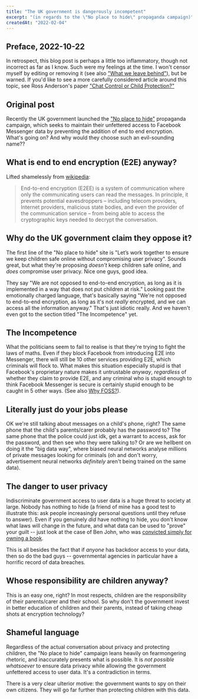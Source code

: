 ```yaml
---
title: "The UK government is dangerously incompetent"
excerpt: "(in regards to the \"No place to hide\" propaganda campaign)"
createdAt: "2022-02-04"
---
```


## Preface, 2022-10-22

In retrospect, this blog post is perhaps a little too inflammatory, though not
incorrect as far as I know. Such were my feelings at the time. I won't censor
myself by editing or removing it (see also ["What we leave
behind"](/blog/what-we-leave-behind)), but be warned. If you'd like to see a
more carefully considered article around this topic, see Ross Anderson's paper
["Chat Control or Child Protection?"](https://arxiv.org/abs/2210.08958)

## Original post

Recently the UK government launched the ["No place to
hide"](https://www.noplacetohide.org.uk) propaganda campaign, which seeks to
maintain their unfettered access to Facebook Messenger data by preventing the
addition of end to end encryption. What's going on? And why would they choose
such an evil-sounding name??

## What is end to end encryption (E2E) anyway?

Lifted shamelessly from
[wikipedia](https://en.wikipedia.org/wiki/End-to-end_encryption):

> End-to-end encryption (E2EE) is a system of communication where only the
> communicating users can read the messages. In principle, it prevents potential
> eavesdroppers – including telecom providers, Internet providers, malicious
> state bodies, and even the provider of the communication service – from being
> able to access the cryptographic keys needed to decrypt the conversation.

## Why do the UK government claim they oppose it?

The first line of the "No place to hide" site is "Let’s work together to ensure
we keep children safe online without compromising user privacy". Sounds great,
but what they're proposing *doesn't* keep children safe online, and *does*
compromise user privacy. Nice one guys, good idea.

They say "We are not opposed to end-to-end encryption, as long as it is
implemented in a way that does not put children at risk." Looking past the
emotionally charged language, that's basically saying "We're not opposed to
end-to-end encryption, as long as it's not *really* encrypted, and we can
access all the information anyway." That's just idiotic really. And we haven't
even got to the section titled "The Incompetence" yet.

## The Incompetence

What the politicians seem to fail to realise is that they're trying to fight
the laws of maths. Even if they block Facebook from introducing E2E into
Messenger, there will still be 10 other services providing E2E, which criminals
will flock to. What makes this situation especially stupid is that Facebook's
proprietary nature makes it untrustable *anyway*, *regardless* of whether they
claim to provide E2E, and any criminal who is stupid enough to think Facebook
Messenger is secure is certainly stupid enough to be caught in 5 other ways.
(See also [Why FOSS?](/blog/0000-why-foss)).

## Literally just do your jobs please

OK we're still talking about messages on a child's phone, right? The same phone
that the child's parents/carer probably has the password to? The same phone
that the police could just idk, get a warrant to access, ask for the password,
and then see who they were talking to? Or are we hellbent on doing it the "big
data way", where biased neural networks analyse millions of private messages
looking for criminals (oh and don't worry, advertisement neural networks
*definitely* aren't being trained on the same data).

## The danger to user privacy

Indiscriminate government access to user data is a huge threat to society at
large. Nobody has nothing to hide (a friend of mine has a good test to
illustrate this: ask people increasingly personal questions until they refuse
to answer). Even if you genuinely *did* have nothing to hide, you don't know
what laws will change in the future, and what data can be used to "prove" your
guilt -- just look at the case of Ben John, who was [convicted simply for
owning a book](https://www.bbc.co.uk/news/uk-england-lincolnshire-58397088).

This is all besides the fact that if *anyone* has backdoor access to your data,
then so do the bad guys -- governmental agencies in particular have a horrific
record of data breaches.

## Whose responsibility are children anyway?

This is an easy one, right? In most respects, children are the responsibility
of their parents/carer and their school. So why don't the government invest in
better education of children and their parents, instead of taking cheap shots
at encryption technology?

## Shameful language

Regardless of the actual conversation about privacy and protecting children,
the "No place to hide" campaign leans heavily on fearmongering rhetoric, and
inaccurately presents what is possible. It is *not possible whatsoever* to
ensure data privacy while allowing the government unfettered access to user
data. It's a contradiction in terms.

There is a very clear ulterior motive: the government wants to spy on their own
citizens. They will go far further than protecting children with this data.

<!-- vi: set sts=2 sw=2 et :-->
